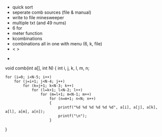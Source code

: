 * quick sort
* seperate comb sources (file & manual)
* write to file minesweeper
* multiple txt (and 49 nums)
* 6 for
* meter function
* kcombinations
* combinations all in one with menu (6, k, file)
* < >
* ```c
void comb(int a[], int N)
{
    int i, j, k, l, m, n;
    
    for (i=0; i<N-5; i++)
        for (j=i+1; j<N-4; j++)
            for (k=j+1; k<N-3; k++)
                for (l=k+1; l<N-2; l++)
                    for (m=l+1; m<N-1; m++)
                        for (n=m+1; n<N; n++)
                        {
                            printf("%d %d %d %d %d %d", a[i], a[j], a[k], a[l], a[m], a[n]);
                            printf("\n");
                        }
}
```